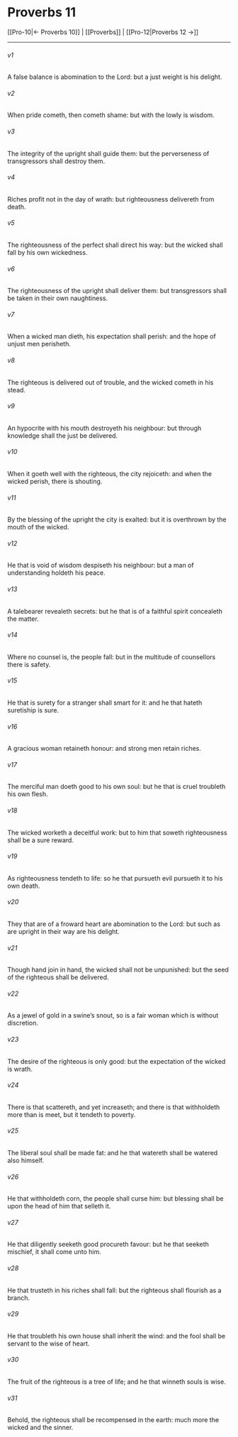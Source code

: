 # Proverbs 11

[[Pro-10|← Proverbs 10]] | [[Proverbs]] | [[Pro-12|Proverbs 12 →]]
***

###### v1
A false balance is abomination to the Lord: but a just weight is his delight.
###### v2
When pride cometh, then cometh shame: but with the lowly is wisdom.
###### v3
The integrity of the upright shall guide them: but the perverseness of transgressors shall destroy them.
###### v4
Riches profit not in the day of wrath: but righteousness delivereth from death.
###### v5
The righteousness of the perfect shall direct his way: but the wicked shall fall by his own wickedness.
###### v6
The righteousness of the upright shall deliver them: but transgressors shall be taken in their own naughtiness.
###### v7
When a wicked man dieth, his expectation shall perish: and the hope of unjust men perisheth.
###### v8
The righteous is delivered out of trouble, and the wicked cometh in his stead.
###### v9
An hypocrite with his mouth destroyeth his neighbour: but through knowledge shall the just be delivered.
###### v10
When it goeth well with the righteous, the city rejoiceth: and when the wicked perish, there is shouting.
###### v11
By the blessing of the upright the city is exalted: but it is overthrown by the mouth of the wicked.
###### v12
He that is void of wisdom despiseth his neighbour: but a man of understanding holdeth his peace.
###### v13
A talebearer revealeth secrets: but he that is of a faithful spirit concealeth the matter.
###### v14
Where no counsel is, the people fall: but in the multitude of counsellors there is safety.
###### v15
He that is surety for a stranger shall smart for it: and he that hateth suretiship is sure.
###### v16
A gracious woman retaineth honour: and strong men retain riches.
###### v17
The merciful man doeth good to his own soul: but he that is cruel troubleth his own flesh.
###### v18
The wicked worketh a deceitful work: but to him that soweth righteousness shall be a sure reward.
###### v19
As righteousness tendeth to life: so he that pursueth evil pursueth it to his own death.
###### v20
They that are of a froward heart are abomination to the Lord: but such as are upright in their way are his delight.
###### v21
Though hand join in hand, the wicked shall not be unpunished: but the seed of the righteous shall be delivered.
###### v22
As a jewel of gold in a swine’s snout, so is a fair woman which is without discretion.
###### v23
The desire of the righteous is only good: but the expectation of the wicked is wrath.
###### v24
There is that scattereth, and yet increaseth; and there is that withholdeth more than is meet, but it tendeth to poverty.
###### v25
The liberal soul shall be made fat: and he that watereth shall be watered also himself.
###### v26
He that withholdeth corn, the people shall curse him: but blessing shall be upon the head of him that selleth it.
###### v27
He that diligently seeketh good procureth favour: but he that seeketh mischief, it shall come unto him.
###### v28
He that trusteth in his riches shall fall: but the righteous shall flourish as a branch.
###### v29
He that troubleth his own house shall inherit the wind: and the fool shall be servant to the wise of heart.
###### v30
The fruit of the righteous is a tree of life; and he that winneth souls is wise.
###### v31
Behold, the righteous shall be recompensed in the earth: much more the wicked and the sinner. 
